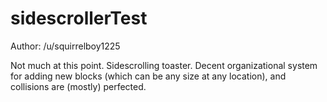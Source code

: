 sidescrollerTest
================
Author: /u/squirrelboy1225

Not much at this point.  Sidescrolling toaster. Decent organizational system for adding new blocks (which can be any size at any location), and collisions are (mostly) perfected.
